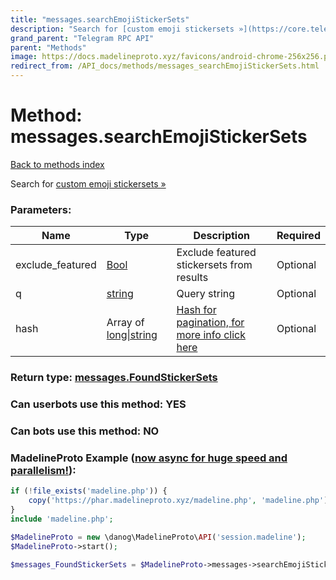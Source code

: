 ```yaml
---
title: "messages.searchEmojiStickerSets"
description: "Search for [custom emoji stickersets »](https://core.telegram.org/api/custom-emoji)"
grand_parent: "Telegram RPC API"
parent: "Methods"
image: https://docs.madelineproto.xyz/favicons/android-chrome-256x256.png
redirect_from: /API_docs/methods/messages_searchEmojiStickerSets.html
---
```

# Method: messages.searchEmojiStickerSets
[Back to methods index](index.html)



Search for [custom emoji stickersets »](https://core.telegram.org/api/custom-emoji)

### Parameters:

| Name     |    Type       | Description | Required |
|----------|---------------|-------------|----------|
|exclude\_featured|[Bool](/API_docs/types/Bool.html) | Exclude featured stickersets from results | Optional|
|q|[string](/API_docs/types/string.html) | Query string | Optional|
|hash|Array of [long\|string](/API_docs/types/long\|string.html) | [Hash for pagination, for more info click here](https://core.telegram.org/api/offsets#hash-generation) | Optional|


### Return type: [messages.FoundStickerSets](/API_docs/types/messages.FoundStickerSets.html)

### Can userbots use this method: **YES**

### Can bots use this method: **NO**


### MadelineProto Example ([now async for huge speed and parallelism!](https://docs.madelineproto.xyz/docs/ASYNC.html)):


```php
if (!file_exists('madeline.php')) {
    copy('https://phar.madelineproto.xyz/madeline.php', 'madeline.php');
}
include 'madeline.php';

$MadelineProto = new \danog\MadelineProto\API('session.madeline');
$MadelineProto->start();

$messages_FoundStickerSets = $MadelineProto->messages->searchEmojiStickerSets(exclude_featured: $Bool, q: 'string', hash: [$long\|string, $long\|string], );
```

